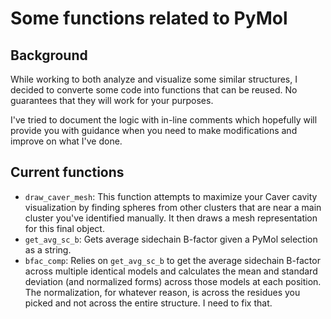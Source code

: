 # Some functions related to PyMol

## Background

While working to both analyze and visualize some similar structures, I decided to converte some code into functions that can be reused. No guarantees that they will work for your purposes.

I've tried to document the logic with in-line comments which hopefully will provide you with guidance when you need to make modifications and improve on what I've done.

## Current functions

- `draw_caver_mesh`: This function attempts to maximize your Caver cavity visualization by finding spheres from other clusters that are near a main cluster you've identified manually. It then draws a mesh representation for this final object.
- `get_avg_sc_b`: Gets average sidechain B-factor given a PyMol selection as a string.
- `bfac_comp`: Relies on `get_avg_sc_b` to get the average sidechain B-factor across multiple identical models and calculates the mean and standard deviation (and normalized forms) across those models at each position. The normalization, for whatever reason, is across the residues you picked and not across the entire structure. I need to fix that.
